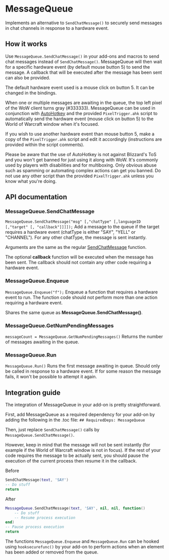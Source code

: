 MessageQueue
============
Implements an alternative to `SendChatMessage()` to securely send messages in chat channels in response to a hardware event.

How it works
------------
Use `MessageQueue.SendChatMessage()` in your add-ons and macros to send chat messages instead of `SendChatMessage()`. MessageQueue will then wait for a specific hardware event (by default mouse button 5) to send the message. A callback that will be executed after the message has been sent can also be provided.

The default hardware event used is a mouse click on button 5. It can be changed in the bindings.

When one or multiple messages are awaiting in the queue, the top left pixel of the WoW client turns gray (#333333). MessageQueue can be used in conjunction with [AutoHotkey](https://www.autohotkey.com/) and the provided `PixelTrigger.ahk` script to automatically send the hardware event (mouse click on button 5) to the World of Warcraft window when it's focused.

If you wish to use another hardware event than mouse button 5, make a copy of the `PixelTrigger.ahk` script and edit it accordingly (instructions are provided within the script comments).

Please be aware that the use of AutoHotkey is not against Blizzard's ToS and you won't get banned for just using it along with WoW. It's commonly used by players with disabilities and for multiboxing. Only obvious abuse such as spamming or automating complex actions can get you banned. Do not use any other script than the provided `PixelTrigger.ahk` unless you know what you're doing.

API documentation
-----------------
### MessageQueue.SendChatMessage
`MessageQueue.SendChatMessage("msg" [,"chatType" [,languageID [,"target" [, "callback"]]]]);`
Add a message to the queue if the target requires a hardware event (chatType is either "SAY", "YELL" or "CHANNEL"). For any other chatType, the message is sent instantly.

Arguments are the same as the regular [SendChatMessage](https://wow.gamepedia.com/API_SendChatMessage) function.

The optional **callback** function will be executed when the message has been sent. The callback should not contain any other code requiring a hardware event.

### MessageQueue.Enqueue
`MessageQueue.Enqueue("f");`
Enqueue a function that requires a hardware event to run. The function code should not perform more than one action requiring a hardware event.

Shares the same queue as **MessageQueue.SendChatMessage()**.

### MessageQueue.GetNumPendingMessages
`messageCount = MessageQueue.GetNumPendingMessages()`
Returns the number of messages awaiting in the queue.

### MessageQueue.Run
`MessageQueue.Run()`
Runs the first message awaiting in queue. Should only be called in response to a hardware event. If for some reason the message fails, it won't be possible to attempt it again.

Integration guide
-----------------
The integration of MessageQueue in your add-on is pretty straightforward.

First, add MessageQueue as a required dependency for your add-on by adding the following in the .toc file:
`## RequiredDeps: MessageQueue`

Then, just replace `SendChatMessage()` calls by `MessageQueue.SendChatMessage()`.

However, keep in mind that the message will not be sent instantly (for example if the World of Warcraft window is not in focus). If the rest of your code requires the message to be actually sent, you should pause the execution of the current process then resume it in the callback.

Before
```lua
SendChatMessage(text, 'SAY')
-- Do stuff
return
```

After
```lua
MessageQueue.SendChatMessage(text, 'SAY', nil, nil, function()
	-- Do stuff
	-- Resume process execution
end)
-- Pause process execution
return
```

The functions `MessageQueue.Enqueue` and `MessageQueue.Run` can be hooked using `hooksecurefunc()` by your add-on to perform actions when an element has been added or removed from the queue.
